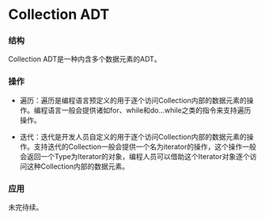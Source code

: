 # Collection ADT

### 结构

Collection ADT是一种内含多个数据元素的ADT。

### 操作

- 遍历：遍历是编程语言预定义的用于逐个访问Collection内部的数据元素的操作。编程语言一般会提供诸如for、while和do...while之类的指令来支持遍历操作。

- 迭代：迭代是开发人员自定义的用于逐个访问Collection内部的数据元素的操作。支持迭代的Collection一般会提供一个名为iterator的操作，这个操作一般会返回一个Type为Iterator的对象，编程人员可以借助这个Iterator对象逐个访问这种Collection内部的数据元素。

### 应用

未完待续。
